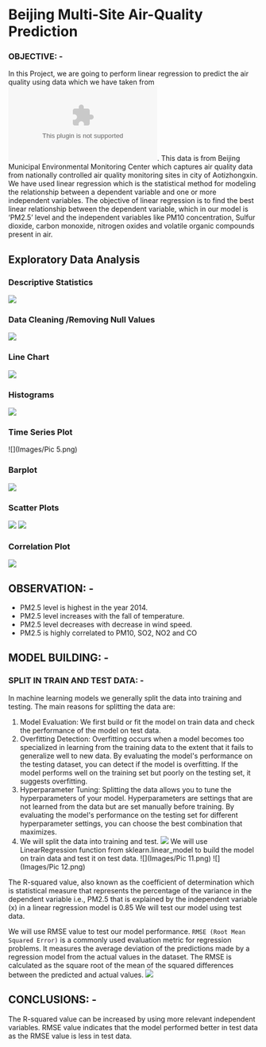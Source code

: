 # Beijing Multi-Site Air-Quality Prediction
### OBJECTIVE: -
In this Project, we are going to perform linear regression to predict the air quality using data which we have taken from ![Dataset](https://archive.ics.uci.edu/ml/machine-learning-databases/00501/PRSA2017_Data_20130301-20170228.zip).
This data is from Beijing Municipal Environmental Monitoring Center which captures air quality data from nationally controlled air quality monitoring sites in city of Aotizhongxin.
We have used linear regression which is the statistical method for modeling the relationship between a dependent variable and one or more independent variables. The objective of linear regression is to find the best linear relationship between the dependent variable, which in our model is ‘PM2.5’ level and the independent variables like PM10 concentration, Sulfur dioxide, carbon monoxide, nitrogen oxides and volatile organic compounds present in air.
## Exploratory Data Analysis
### Descriptive Statistics
![](Images/pic1.png)
### Data Cleaning /Removing Null Values 
![](Images/pic2.png)
### Line Chart
![](Images/Pic3.png)
### Histograms
![](Images/Pic4.png)
### Time Series Plot
![](Images/Pic 5.png)
### Barplot
![](Images/pic6.png)
### Scatter Plots
![](Images/Pic7.jpg)
![](Images/Pic8.jpg)
### Correlation Plot
![](Images/pic9.jpg)
## OBSERVATION: -
* PM2.5 level is highest in the year 2014.
* PM2.5 level increases with the fall of temperature.
* PM2.5 level decreases with decrease in wind speed.
* PM2.5 is highly correlated to PM10, SO2, NO2 and CO
## MODEL BUILDING: -
### SPLIT IN TRAIN AND TEST DATA: -
In machine learning models we generally split the data into training and testing. The main reasons for splitting the data are:
1.	Model Evaluation: We first build or fit the model on train data and check the performance of the model on test data.
2.	Overfitting Detection: Overfitting occurs when a model becomes too specialized in learning from the training data to the extent that it fails to generalize well to new data. By evaluating the model's performance on the testing dataset, you can detect if the model is overfitting. If the model performs well on the training set but poorly on the testing set, it suggests overfitting.
3.	Hyperparameter Tuning: Splitting the data allows you to tune the hyperparameters of your model. Hyperparameters are settings that are not learned from the data but are set manually before training. By evaluating the model's performance on the testing set for different hyperparameter settings, you can choose the best combination that maximizes.
4.	We will split the data into training and test.
![](Images/Pic10.png)
We will use LinearRegression function from sklearn.linear_model to build the model on train data and test it on test data.
![](Images/Pic 11.png)
![](Images/Pic 12.png)
 
The R-squared value, also known as the coefficient of determination which is statistical measure that represents the percentage of the variance in the dependent variable i.e., PM2.5 that is explained by the independent variable (x) in a linear regression model is 0.85 
We will test our model using test data.
 
We will use RMSE value to test our model performance. 
`RMSE (Root Mean Squared Error)` is a commonly used evaluation metric for regression problems. It measures the average deviation of the predictions made by a regression model from the actual values in the dataset. The RMSE is calculated as the square root of the mean of the squared differences between the predicted and actual values.
![](Images/Picture13.png)
 
## CONCLUSIONS: -
The R-squared value can be increased by using more relevant independent variables. RMSE value indicates that the model performed better in test data as the RMSE value is less in test data.



